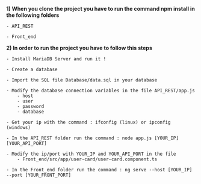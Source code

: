 
**1) When you clone the project you have to run the command npm install in the following folders**


	- API_REST
	
	- Front_end


**2) In order to run the project you have to follow this steps**

	- Install MariaDB Server and run it !
	
	- Create a database

	- Import the SQL file Database/data.sql in your database
	
	- Modify the database connection variables in the file API_REST/app.js
		- host
		- user
		- password
		- database

	- Get your ip with the command : ifconfig (linux) or ipconfig (windows)

	- In the API_REST folder run the command : node app.js [YOUR_IP] [YOUR_API_PORT]
	
	- Modify the ip/port with YOUR_IP and YOUR_API_PORT in the file
		- Front_end/src/app/user-card/user-card.component.ts
		
	- In the Front_end folder run the command : ng serve --host [YOUR_IP] --port [YOUR_FRONT_PORT]

	 
